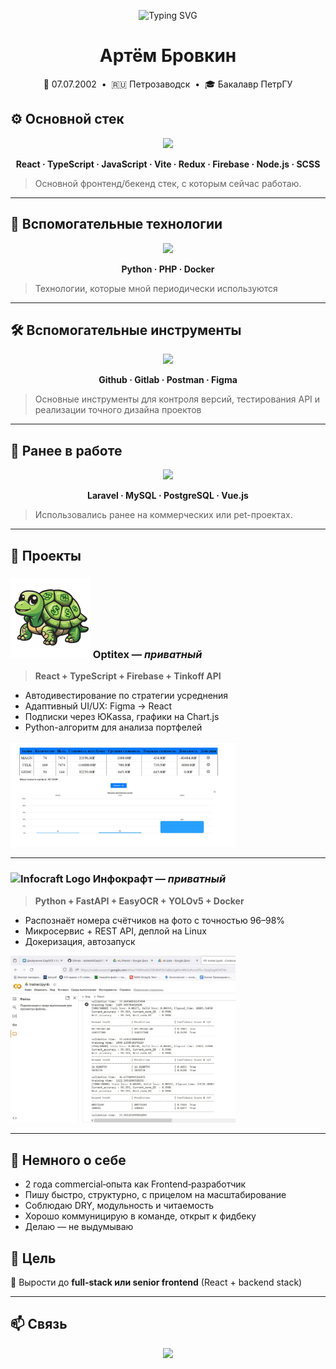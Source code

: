 <!-- Заставка -->
<p align="center">
  <img src="https://readme-typing-svg.herokuapp.com?font=Fira+Code&pause=1000&color=36BCF7&center=true&width=435&lines=Привет!+Я+Артём+Бровкин;Frontend+%2F+Fullstack+разработчик;React+%7C+TypeScript+%7C+REST_API" alt="Typing SVG" />
</p>

<h1 align="center">Артём Бровкин</h1>

<p align="center">
  🎂 07.07.2002 &nbsp;•&nbsp; 🇷🇺 Петрозаводск &nbsp;•&nbsp; 🎓 Бакалавр ПетрГУ  
</p>

## ⚙️ Основной стек

<p align="center">
  <img src="https://skillicons.dev/icons?i=react,ts,js,vite,redux,firebase,nodejs,scss" />
</p>

<p align="center">
  <b>React · TypeScript · JavaScript · Vite · Redux · Firebase · Node.js · SCSS</b>
</p>

> Основной фронтенд/бекенд стек, с которым сейчас работаю.

---

## 🔧 Вспомогательные технологии

<p align="center">
  <img src="https://skillicons.dev/icons?i=python,php,docker" />
</p>

<p align="center">
  <b>Python · PHP · Docker </b>
</p>

> Технологии, которые мной периодически используются

---

## 🛠 Вспомогательные инструменты

<p align="center">
  <img src="https://skillicons.dev/icons?i=github,gitlab,postman,figma" />
</p>

<p align="center">
  <b>Github · Gitlab · Postman · Figma</b>
</p>

> Основные инструменты для контроля версий, тестирования API и реализации точного дизайна проектов

---

## 📂 Ранее в работе

<p align="center">
  <img src="https://skillicons.dev/icons?i=laravel,mysql,postgres,vuejs" />
</p>

<p align="center">
  <b>Laravel · MySQL · PostgreSQL · Vue.js</b>
</p>

> Использовались ранее на коммерческих или pet-проектах.

---

## 🚀 Проекты


### <img src="https://github.com/BrovkinArtem/BrovkinArtem/blob/main/ttt-Kittl%20(1).svg" alt="Optitex Logo" width="128" /> Optitex — *приватный*

> **React + TypeScript + Firebase + Tinkoff API**


- Автодивестирование по стратегии усреднения  
- Адаптивный UI/UX: Figma → React  
- Подписки через ЮKassa, графики на Chart.js  
- Python-алгоритм для анализа портфелей

<img src="https://github.com/BrovkinArtem/BrovkinArtem/blob/main/tia.jpg" width="360px" />

---

###  <img src="https://infocraft.ru/images/infocraft/logo.svg" alt="Infocraft Logo" width="114" /> Инфокрафт — *приватный*  
> **Python + FastAPI + EasyOCR + YOLOv5 + Docker**


- Распознаёт номера счётчиков на фото с точностью 96–98%  
- Микросервис + REST API, деплой на Linux  
- Докеризация, автозапуск


<img src="https://github.com/BrovkinArtem/BrovkinArtem/blob/main/easy.jpg" width="360px" />

---

## 💼 Немного о себе

- 2 года commercial‑опыта как Frontend‑разработчик  
- Пишу быстро, структурно, с прицелом на масштабирование  
- Соблюдаю DRY, модульность и читаемость  
- Хорошо коммуницирую в команде, открыт к фидбеку  
- Делаю — не выдумываю


## 🎯 Цель

🚀 Вырости до **full‑stack или senior frontend** (React + backend stack)

---

## 📫 Связь

<p align="center">
  <a href="https://t.me/ArtemiyBrovkin">
    <img src="https://img.shields.io/badge/Telegram-@ArtemiyBrovkin-0099ff?style=for-the-badge&logo=telegram" />
  </a>
</p>
